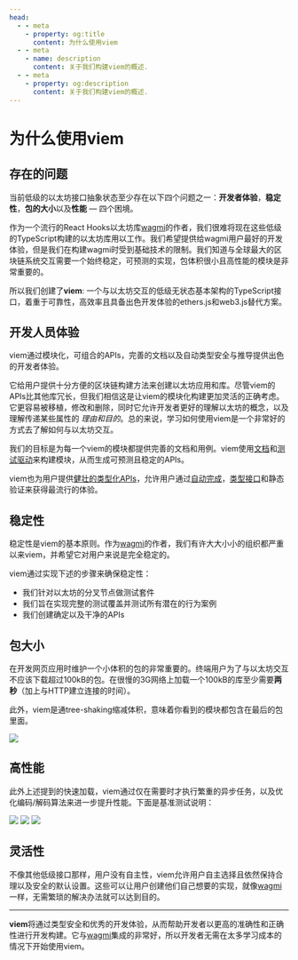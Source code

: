 ```yaml
---
head:
  - - meta
    - property: og:title
      content: 为什么使用viem
  - - meta
    - name: description
      content: 关于我们构建viem的概述.
  - - meta
    - property: og:description
      content: 关于我们构建viem的概述.
---
```


# 为什么使用viem

## 存在的问题

当前低级的以太坊接口抽象状态至少存在以下四个问题之一：**开发者体验**，**稳定性**，**包的大小**以及**性能** — 四个困境。

作为一个流行的React Hooks以太坊库[wagmi](https://wagmi.sh)的作者，我们很难将现在这些低级的TypeScript构建的以太坊库用以工作。我们希望提供给wagmi用户最好的开发体验，但是我们在构建wagmi时受到基础技术的限制。我们知道与全球最大的区块链系统交互需要一个始终稳定，可预测的实现，包体积很小且高性能的模块是非常重要的。

所以我们创建了**viem**: 一个与以太坊交互的低级无状态基本架构的TypeScript接口，着重于可靠性，高效率且具备出色开发体验的ethers.js和web3.js替代方案。

## 开发人员体验

viem通过模块化，可组合的APIs，完善的文档以及自动类型安全与推导提供出色的开发者体验。

它给用户提供十分方便的区块链构建方法来创建以太坊应用和库。尽管viem的APIs比其他库冗长，但我们相信这是让viem的模块化构建更加灵活的正确考虑。它更容易被移植，修改和删除，同时它允许开发者更好的理解以太坊的概念，以及理解传递某些属性的 _理由和目的_。总的来说，学习如何使用viem是一个非常好的方式去了解如何与以太坊交互。

我们的目标是为每一个viem的模块都提供完善的文档和用例。viem使用[文档](https://gist.github.com/zsup/9434452)和[测试驱动](<https://en.wikipedia.org/wiki/Test-driven_development#:~:text=Test%2Ddriven%20development%20(TDD),software%20against%20all%20test%20cases.>)来构建模块，从而生成可预测且稳定的APIs。

viem也为用户提供[健壮的类型化APIs](/docs/typescript)，允许用户通过[自动完成](https://twitter.com/awkweb/status/1555678944770367493)，[类型接口](https://twitter.com/jakemoxey/status/1570244174502588417?s=20)和静态验证来获得最流行的体验。

## 稳定性

稳定性是viem的基本原则。作为[wagmi](https://wagmi.sh)的作者，我们有许大大小小的组织都严重以来viem，并希望它对用户来说是完全稳定的。

viem通过实现下述的步骤来确保稳定性：

- 我们针对以太坊的分叉节点做测试套件
- 我们旨在实现完整的测试覆盖并测试所有潜在的行为案例
- 我们创建确定以及干净的APIs

## 包大小

在开发网页应用时维护一个小体积的包的非常重要的。终端用户为了与以太坊交互不应该下载超过100kB的包。在很慢的3G网络上加载一个100kB的库至少需要**两秒**（加上与HTTP建立连接的时间）。

此外，viem是通tree-shaking缩减体积，意味着你看到的模块都包含在最后的包里面。

<div class="h-4"></div>
<img src="/bench-bundlesize.svg" />

## 高性能

此外上述提到的快速加载，viem通过仅在需要时才执行繁重的异步任务，以及优化编码/解码算法来进一步提升性能。下面是基准测试说明：

<div class="m-auto mt-10 space-y-14 w-10/12">
  <img src="/bench-isaddress.svg" />
  <img src="/bench-parseabi.svg" />
  <img src="/bench-encodeabi.svg" />
</div>

## 灵活性

不像其他低级接口那样，用户没有自主性，viem允许用户自主选择且依然保持合理以及安全的默认设置。这些可以让用户创建他们自己想要的实现，就像[wagmi](https://wagmi.sh)一样，无需繁琐的解决办法就可以达到目的。

---
**viem**将通过类型安全和优秀的开发体验，从而帮助开发者以更高的准确性和正确性进行开发构建。它与[wagmi](https://wagmi.sh)集成的非常好，所以开发者无需在太多学习成本的情况下开始使用viem。
